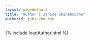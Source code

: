 ```yaml
---
layout: pagedefault
title: "Author | Janice Shinebourne"
authorid: jshinebourne
---
```

{% include loadAuthor.html %}
